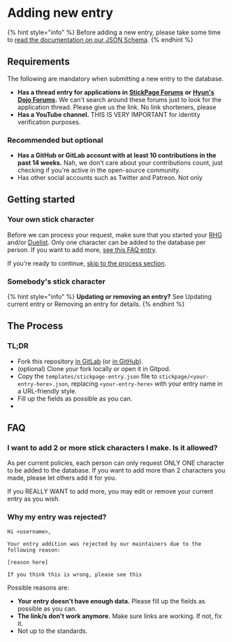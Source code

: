 # Adding new entry

{% hint style="info" %}
Before adding a new entry, please take some time to [read the documentation on our JSON Schema](schema/).
{% endhint %}

## Requirements

The following are mandatory when submitting a new entry to the database.

* **Has a thread entry for applications in** [**StickPage Forums**](http://forums.stickpage.com/forumdisplay.php?51-RHG-Characters) **or** [**Hyun's Dojo Forums**](https://www.hyunsdojo.com/community/viewforum.php?f=47)**.** We can't search around these forums just to look for the application thread. Please give us the link. No link shorteners, please
* **Has a YouTube channel.** THIS IS VERY IMPORTANT for identity verification purposes.

### Recommended but optional

* **Has a GitHub or GitLab account with at least 10 contributions in the past 14 weeks.** Nah, we don't care about your contributions count, just checking if you're active in the open-source community.
* Has other social accounts such as Twitter and Patreon. Not only 

## Getting started

### Your own stick character

Before we can process your request, make sure that you started your [RHG](https://web.archive.org/web/20191104230834/http://forums.stickpage.com/showthread.php?33615-Starting-your-RHG) and/or [Duelist](http://www.hyunsdojo.com/community/viewtopic.php?f=47&t=6178). Only one character can be added to the database per person. If you want to add more, [see this FAQ entry](add-entry.md#i-want-to-add-2-or-more-stick-characters-i-make-is-it-allowed).

If you're ready to continue, [skip to the process section](add-entry.md#the-process).

### Somebody's stick character

{% hint style="info" %}
**Updating or removing an entry?** See Updating current entry or Removing an entry for details.
{% endhint %}



## The Process

### TL;DR

* Fork this repository [in GitLab](https://gitlab.com/stickpage/Database-Repository/-/forks/new) \(or [in GitHub](https://github.com/StickPage-API/Central-DB/fork)\).
* \(optional\) Clone your fork locally or open it in Gitpod.
* Copy the `templates/stickpage-entry.json` file to `stickpage/<your-entry-here>.json`, replacing `<your-entry-here>` with your entry name in a URL-friendly style.
* Fill up the fields as possible as you can.
* 
## FAQ

### I want to add 2 or more stick characters I make. Is it allowed?

As per current policies, each person can only request ONLY ONE character to be added to the database. If you want to add more than 2 characters you made, please let others add it for you.

If you REALLY WANT to add more, you may edit or remove your current entry as you wish.

### Why my entry was rejected?



```text
Hi <username>,

Your entry addition was rejected by our maintainers due to the following reason:

[reason here]

If you think this is wrong, please see this
```

Possible reasons are:

* **Your entry doesn't have enough data.** Please fill up the fields as possible as you can.
* **The link/s don't work anymore.** Make sure links are working. If not, fix it.
* Not up to the standards.

